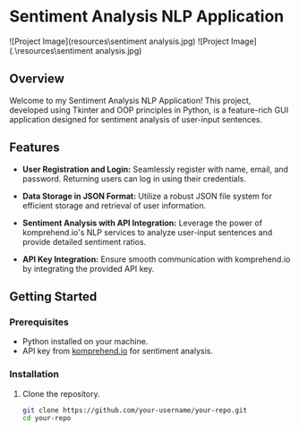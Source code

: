 # Sentiment Analysis NLP Application

![Project Image](resources\sentiment analysis.jpg) <!-- Add a screenshot or an image showcasing your project -->
![Project Image](.\resources\sentiment analysis.jpg)


## Overview

Welcome to my Sentiment Analysis NLP Application! This project, developed using Tkinter and OOP principles in Python, is a feature-rich GUI application designed for sentiment analysis of user-input sentences.

## Features

- **User Registration and Login:** Seamlessly register with name, email, and password. Returning users can log in using their credentials.

- **Data Storage in JSON Format:** Utilize a robust JSON file system for efficient storage and retrieval of user information.

- **Sentiment Analysis with API Integration:** Leverage the power of komprehend.io's NLP services to analyze user-input sentences and provide detailed sentiment ratios.

- **API Key Integration:** Ensure smooth communication with komprehend.io by integrating the provided API key.

## Getting Started

### Prerequisites

- Python installed on your machine.
- API key from [komprehend.io](https://komprehend.io/) for sentiment analysis.

### Installation

1. Clone the repository.
   ```bash
   git clone https://github.com/your-username/your-repo.git
   cd your-repo
